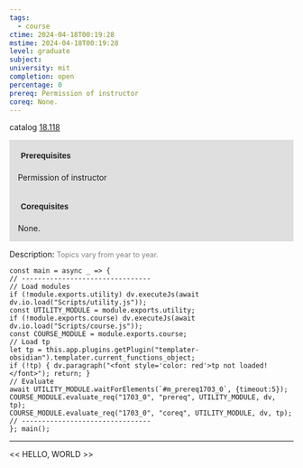 ```yaml
---
tags:
  - course
ctime: 2024-04-18T00:19:28
mstime: 2024-04-18T00:19:28
level: graduate
subject: 
university: mit
completion: open
percentage: 0
prereq: Permission of instructor
coreq: None.
---
```


catalog [18.118](http://student.mit.edu/catalog/m18a.html#18.118)

<span style="display: block; padding: 15px; background-color: rgb(100, 100, 100, 0.2);"><font id="m_prereq1703_0" style="display: block; font-family: Arial, sans-serif; font-weight: bold; padding: 5px">Prerequisites</font><br><span id="prereq1703_0">Permission of instructor</span></span>
<span style="display: block; padding: 15px; background-color: rgb(100, 100, 100, 0.2);"><font id="m_coreq1703_0" style="display: block; font-family: Arial, sans-serif; font-weight: bold; padding: 5px">Corequisites</font><br><span id="coreq1703_0">None.</span></span>

<font style="">Description:</font>
<font style="color: grey; font-size: 0.8rem;">Topics vary from year to year.</font>

```dataviewjs
const main = async _ => {
// --------------------------------
// Load modules
if (!module.exports.utility) dv.executeJs(await dv.io.load("Scripts/utility.js"));
const UTILITY_MODULE = module.exports.utility;
if (!module.exports.course) dv.executeJs(await dv.io.load("Scripts/course.js"));
const COURSE_MODULE = module.exports.course;
// Load tp
let tp = this.app.plugins.getPlugin("templater-obsidian").templater.current_functions_object;
if (!tp) { dv.paragraph("<font style='color: red'>tp not loaded!</font>"); return; }
// Evaluate
await UTILITY_MODULE.waitForElements(`#m_prereq1703_0`, {timeout:5});
COURSE_MODULE.evaluate_req("1703_0", "prereq", UTILITY_MODULE, dv, tp);
COURSE_MODULE.evaluate_req("1703_0", "coreq", UTILITY_MODULE, dv, tp);
// --------------------------------
}; main();
```

---

<< HELLO, WORLD >>
